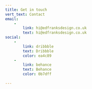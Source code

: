 ```yaml
---
title: Get in touch
vert_text: Contact
email:
    -
        link: hi@edfranksdesign.co.uk
        text: hi@edfranksdesign.co.uk
social:
    -
        link: dribbble
        text: Dribbble
        color: ea4c89
    -
        link: behance
        text: Behance
        color: 0b7dff
        
---
```


